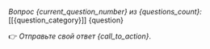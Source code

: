 *Вопрос {current_question_number} из {questions_count}:*  
[[{question_category}]] {question}  

👉 _Отправьте свой ответ_ *{call_to_action}*.